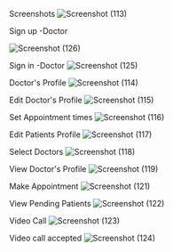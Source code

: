 Screenshots
![Screenshot (113)](https://user-images.githubusercontent.com/42516087/130323717-1b91c61b-c882-46c0-a3d1-bedf2e617eb8.png)

Sign up -Doctor

![Screenshot (126)](https://user-images.githubusercontent.com/42516087/130323987-ed3640b2-721c-40a5-92e7-d72b256053ac.png)

Sign in -Doctor
![Screenshot (125)](https://user-images.githubusercontent.com/42516087/130323992-cc041444-19f4-461e-9ccd-da9fc4456211.png)

Doctor's Profile
![Screenshot (114)](https://user-images.githubusercontent.com/42516087/130323725-a8a04839-5fae-453e-8328-9b8c992628b5.png)

Edit Doctor's Profile
![Screenshot (115)](https://user-images.githubusercontent.com/42516087/130323730-1f018d4e-e27f-4bf8-b24f-907f177a7ff0.png)

Set Appointment times
![Screenshot (116)](https://user-images.githubusercontent.com/42516087/130323732-1b2a726d-2144-46e6-b833-608a79ad9fcd.png)

Edit Patients Profile
![Screenshot (117)](https://user-images.githubusercontent.com/42516087/130323735-6139d961-0428-4075-a7ba-c1f752509312.png)

Select Doctors
![Screenshot (118)](https://user-images.githubusercontent.com/42516087/130323738-f5eaa527-d8da-4e56-8416-f63a2935a991.png)

View Doctor's Profile
![Screenshot (119)](https://user-images.githubusercontent.com/42516087/130323741-76ec3937-4382-40fd-abf6-bcd60194d50b.png)

Make Appointment
![Screenshot (121)](https://user-images.githubusercontent.com/42516087/130323749-0bd3925d-f4db-4c26-9829-4d084f3ac489.png)

View Pending Patients
![Screenshot (122)](https://user-images.githubusercontent.com/42516087/130323758-bef8c5c1-431d-46b8-bada-71c956cf434f.png)

Video Call
![Screenshot (123)](https://user-images.githubusercontent.com/42516087/130323764-96ab2aec-2f08-462d-81a5-b0ea229be6de.png)

Video call accepted
![Screenshot (124)](https://user-images.githubusercontent.com/42516087/130323766-c6e71f1d-ccf8-4fb1-840c-09a911f50236.png)




